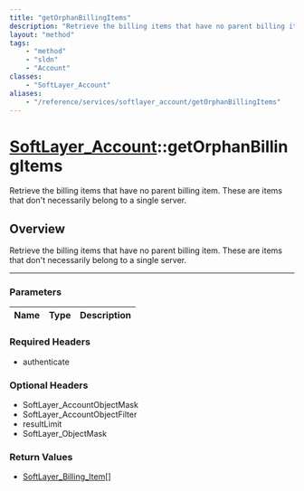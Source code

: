 ```yaml
---
title: "getOrphanBillingItems"
description: "Retrieve the billing items that have no parent billing item. These are items that don't necessarily belong to a single s... "
layout: "method"
tags:
    - "method"
    - "sldn"
    - "Account"
classes:
    - "SoftLayer_Account"
aliases:
    - "/reference/services/softlayer_account/getOrphanBillingItems"
---
```

# [SoftLayer_Account](/reference/services/SoftLayer_Account)::getOrphanBillingItems


Retrieve the billing items that have no parent billing item. These are items that don't necessarily belong to a single server.


## Overview 
Retrieve the billing items that have no parent billing item. These are items that don't necessarily belong to a single server.

-----

### Parameters 
|Name | Type | Description |
| --- | --- | --- |


### Required Headers
* authenticate


### Optional Headers
* SoftLayer_AccountObjectMask
* SoftLayer_AccountObjectFilter
* resultLimit
* SoftLayer_ObjectMask

### Return Values
* <a href='/reference/datatypes/SoftLayer_Billing_Item'>SoftLayer_Billing_Item[] </a>




